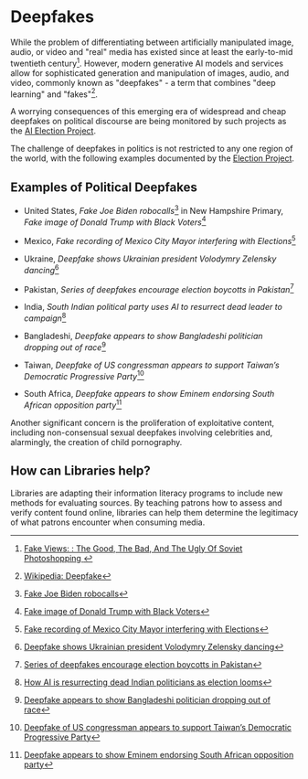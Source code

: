 # Deepfakes
While the problem of differentiating between artificially manipulated image, 
audio, or video and "real" media has existed since at least the early-to-mid 
twentieth century[^soviet]. However, modern generative AI models and services allow for 
sophisticated generation and manipulation of images, audio, and video, commonly known
as "deepfakes" - a term that combines "deep learning" and "fakes"[^wikipedia]. 

A worrying consequences of this emerging era of widespread and cheap deepfakes 
on political discourse are being monitored by such projects as the [AI Election Project][WIRED_AI_ELECTION].

The challenge of deepfakes in politics is not restricted to any one region of the world, 
with the following examples documented by the [Election Project][WIRED_AI_ELECTION].

## Examples of Political Deepfakes
- United States, *Fake Joe Biden robocalls*[^NBC_NEWS_JAN_24] in New Hampshire Primary, 
  *Fake image of Donald Trump with Black Voters*[^BBC_NEWS_MAR_24]

- Mexico, *Fake recording of Mexico City Mayor interfering with Elections*[^AP_NEWS_NOV_23]

- Ukraine, *Deepfake shows Ukrainian president Volodymry Zelensky dancing*[^AFP_JAN_24]

- Pakistan, *Series of deepfakes encourage election boycotts in Pakistan*[^FRANCE_24_FEB_24]

- India, *South Indian political party uses AI to resurrect dead leader to campaign*[^AL_JAZEERA_FEB_24]

- Bangladeshi, *Deepfake appears to show Bangladeshi politician dropping out of race*[^DISMISS_LAB_JAN_24]

- Taiwan, *Deepfake of US congressman appears to support Taiwan’s Democratic Progressive Party*[^AFP_JAN_24_02]

- South Africa, *Deepfake appears to show Eminem endorsing South African opposition party*[^AFRICA_CHECK_MAR_24]

Another significant concern is the proliferation of exploitative content, including non-consensual 
sexual deepfakes involving celebrities and, alarmingly, the creation of child pornography.

## How can Libraries help?
Libraries are adapting their information literacy programs to include new methods for evaluating sources. 
By teaching patrons how to assess and verify content found online, libraries can help them determine the 
legitimacy of what patrons encounter when consuming media.

[WIRED_AI_ELECTION]: https://www.wired.com/story/generative-ai-global-elections/

[^soviet]: [Fake Views: : The Good, The Bad, And The Ugly Of Soviet Photoshopping ](https://www.rferl.org/a/soviet-airbrushing-the-censors-who-scratched-out-history/29361426.html)
[^wikipedia]: [Wikipedia: Deepfake](https://en.wikipedia.org/wiki/Deepfake)
[^NBC_NEWS_JAN_24]: [Fake Joe Biden robocalls](https://www.nbcnews.com/politics/2024-election/fake-joe-biden-robocall-tells-new-hampshire-democrats-not-vote-tuesday-rcna134984)
[^BBC_NEWS_MAR_24]: [Fake image of Donald Trump with Black Voters](https://www.bbc.com/news/world-us-canada-68440150)
[^AP_NEWS_NOV_23]: [Fake recording of Mexico City Mayor interfering with Elections](https://apnews.com/world-news/general-news-fe47701d72cc861754be9ad3161ef5be)
[^AFP_JAN_24]:  [Deepfake shows Ukrainian president Volodymry Zelensky dancing](https://factcheck.afp.com/doc.afp.com.34EQ8F9)
[^FRANCE_24_FEB_24]: [Series of deepfakes encourage election boycotts in Pakistan](https://www.france24.com/en/tv-shows/truth-or-fake/20240208-artificial-intelligence-and-deepfakes-takeover-pakistan-elections)
[^AL_JAZEERA_FEB_24]: [How AI is resurrecting dead Indian politicians as election looms](https://www.aljazeera.com/economy/2024/2/12/how-ai-is-used-to-resurrect-dead-indian-politicians-as-elections-loom)
[^DISMISS_LAB_JAN_24]: [Deepfake appears to show Bangladeshi politician dropping out of race](https://en.dismislab.com/how-disinformation-played-during-the-bangladesh-national-election/)
[^AFP_JAN_24_02]:[Deepfake of US congressman appears to support Taiwan’s Democratic Progressive Party](https://factcheck.afp.com/doc.afp.com.349D8R6)
[^wikipedia]: [Wikipedia: Deepfake](https://en.wikipedia.org/wiki/Deepfake)
[^AFRICA_CHECK_MAR_24]: [Deepfake appears to show Eminem endorsing South African opposition party](https://africacheck.org/fact-checks/meta-programme-fact-checks/will-real-slim-shady-please-stand-eminem-video-endorsing)


 




